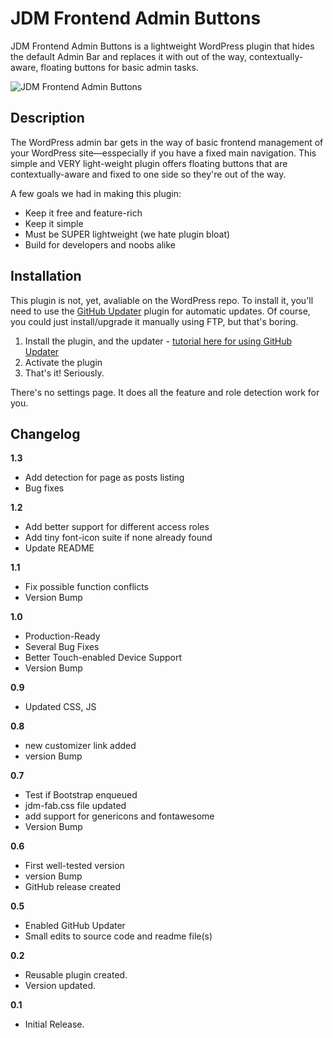 # JDM Frontend Admin Buttons
JDM Frontend Admin Buttons is a lightweight WordPress plugin that hides the default Admin Bar and replaces it with out of the way, contextually-aware, floating buttons for basic admin tasks.

![JDM Frontend Admin Buttons](https://jdmdigital.co/wp-content/uploads/sites/4/2015/12/frontend-admin-buttons-header.png)

## Description
The WordPress admin bar gets in the way of basic frontend management of your WordPress site&mdash;esspecially if you have a fixed main navigation.  This simple and VERY light-weight plugin offers floating buttons that are contextually-aware and fixed to one side so they're out of the way.

A few goals we had in making this plugin:

*	Keep it free and feature-rich
*	Keep it simple
*	Must be SUPER lightweight (we hate plugin bloat)
*	Build for developers and noobs alike

## Installation
This plugin is not, yet, avaliable on the WordPress repo.  To install it, you'll need to use the [GitHub Updater](https://github.com/afragen/github-updater) plugin for automatic updates.  Of course, you could just install/upgrade it manually using FTP, but that's boring.

1. Install the plugin, and the updater - [tutorial here for using GitHub Updater](http://labs.jdmdigital.co/plugins/github-updates/)
2. Activate the plugin
3. That's it!  Seriously. 

There's no settings page.  It does all the feature and role detection work for you.

## Changelog

**1.3**
* Add detection for page as posts listing
* Bug fixes

**1.2**
* Add better support for different access roles
* Add tiny font-icon suite if none already found
* Update README

**1.1**
* Fix possible function conflicts
* Version Bump

**1.0**
* Production-Ready
* Several Bug Fixes
* Better Touch-enabled Device Support
* Version Bump

**0.9**
* Updated CSS, JS

**0.8**
* new customizer link added
* version Bump

**0.7**
* Test if Bootstrap enqueued
* jdm-fab.css file updated
* add support for genericons and fontawesome
* Version Bump

**0.6**
* First well-tested version
* version Bump
* GitHub release created

**0.5**
* Enabled GitHub Updater
* Small edits to source code and readme file(s)

**0.2**
* Reusable plugin created.
* Version updated.

**0.1**
* Initial Release.
